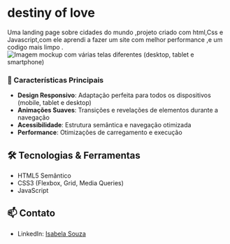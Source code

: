 # destiny of love

Uma landing page sobre cidades do mundo ,projeto criado com html,Css e Javascript,com ele aprendi a fazer um site com melhor performance ,e um codigo mais limpo .
<img src="" alt="Imagem mockup com várias telas diferentes (desktop, tablet e smartphone)">

### 🌟 Características Principais

- **Design Responsivo**: Adaptação perfeita para todos os dispositivos (mobile, tablet e desktop)
- **Animações Suaves**: Transições e revelações de elementos durante a navegação
- **Acessibilidade**: Estrutura semântica e navegação otimizada
- **Performance**: Otimizações de carregamento e execução

## 🛠️ Tecnologias & Ferramentas

- HTML5 Semântico
- CSS3 (Flexbox, Grid, Media Queries)
- JavaScript 


## 📫 Contato

- LinkedIn: [Isabela Souza](www.linkedin.com/in/isabela-souza19)
